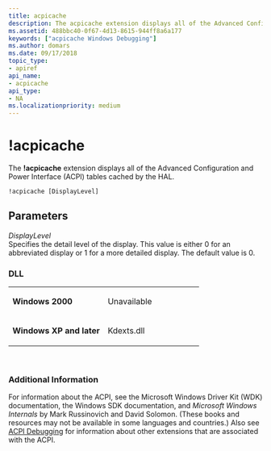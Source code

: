 ```yaml
---
title: acpicache
description: The acpicache extension displays all of the Advanced Configuration and Power Interface (ACPI) tables cached by the HAL.
ms.assetid: 488bbc40-0f67-4d13-8615-944ff8a6a177
keywords: ["acpicache Windows Debugging"]
ms.author: domars
ms.date: 09/17/2018
topic_type:
- apiref
api_name:
- acpicache
api_type:
- NA
ms.localizationpriority: medium
---
```


# !acpicache


The **!acpicache** extension displays all of the Advanced Configuration and Power Interface (ACPI) tables cached by the HAL.

    !acpicache [DisplayLevel]


## <span id="Parameters"></span><span id="parameters"></span><span id="PARAMETERS"></span>Parameters


<span id="_______DisplayLevel______"></span><span id="_______displaylevel______"></span><span id="_______DISPLAYLEVEL______"></span> *DisplayLevel*   
Specifies the detail level of the display. This value is either 0 for an abbreviated display or 1 for a more detailed display. The default value is 0.

### <span id="DLL"></span><span id="dll"></span>DLL

<table>
<colgroup>
<col width="50%" />
<col width="50%" />
</colgroup>
<tbody>
<tr class="odd">
<td align="left"><p><strong>Windows 2000</strong></p></td>
<td align="left"><p>Unavailable</p></td>
</tr>
<tr class="even">
<td align="left"><p><strong>Windows XP and later</strong></p></td>
<td align="left"><p>Kdexts.dll</p></td>
</tr>
</tbody>
</table>

 

### <span id="Additional_Information"></span><span id="additional_information"></span><span id="ADDITIONAL_INFORMATION"></span>Additional Information

For information about the ACPI, see the Microsoft Windows Driver Kit (WDK) documentation, the Windows SDK documentation, and *Microsoft Windows Internals* by Mark Russinovich and David Solomon. (These books and resources may not be available in some languages and countries.) Also see [ACPI Debugging](acpi-debugging.md) for information about other extensions that are associated with the ACPI.

 

 





